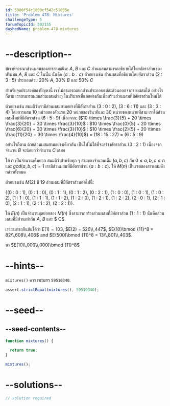 ```yaml
---
id: 5900f54c1000cf542c51005e
title: 'Problem 478: Mixtures'
challengeType: 5
forumTopicId: 302155
dashedName: problem-478-mixtures
---
```


# --description--

ห้เราพิจารณาส่วนผสมของสารสามชนิด: $A$, $B$ และ $C$ ส่วนผสมสามารถอธิบายได้โดยอัตราส่วนของปริมาณ $A$, $B$ และ $C$ ในนั้น นั่นคือ $(a : b : c)$ ตัวอย่างเช่น ส่วนผสมที่อธิบายโดยอัตราส่วน (2 : 3 : 5) ประกอบด้วย 20% $A$, 30% $B$ และ 50% $C$

สำหรับจุดประสงค์ของปัญหานี้ เราไม่สามารถแยกส่วนประกอบแต่ละส่วนออกจากของผสมได้ อย่างไรก็ตาม เราสามารถผสมส่วนผสมต่างๆ ในปริมาณที่แตกต่างกันเพื่อสร้างส่วนผสมที่มีอัตราส่วนใหม่ได้

ตัวอย่างเช่น สมมติว่าเรามีส่วนผสมสามอย่างที่มีอัตราส่วน (3 : 0 : 2), (3 : 6 : 11) และ (3 : 3 : 4) โดยการผสม 10 หน่วยของตัวแรก 20 หน่วยของวินาทีและ 30 หน่วยของหน่วยที่สาม เราได้ส่วนผสมใหม่ที่มีอัตราส่วน (6 : 5 : 9) เนื่องจาก: ($10 \times \frac{3}{5} + 20 \times \frac{3}{20} + 30 \times \frac{3}{10}$ : $10 \times \frac{0}{5} + 20 \times \frac{6}{20} + 30 \times \frac{3}{10}$ : $10 \times \frac{2}{5} + 20 \times \frac{11}{20} + 30 \times \frac{4}{10}$) = (18 : 15 : 27) = (6 : 5 : 9)

อย่างไรก็ตาม ด้วยส่วนผสมสามอย่างเดียวกัน เป็นไปไม่ได้ที่จะสร้างอัตราส่วน (3 : 2 : 1) เนื่องจากจำนวน $B$ จะน้อยกว่าจำนวน $C$ เสมอ

ให้ $n$ เป็นจำนวนเต็มบวก สมมติว่าสำหรับทุก ๆ สามของจำนวนเต็ม $(a, b, c)$ กับ $0 ≤ a, b, c ≤ n$ และ $gcd(a, b, c) = 1$ เรามีส่วนผสมที่มีอัตราส่วน $(a : b : c)$. ให้ $M(n)$ เป็นเซตของสารผสมดังกล่าวทั้งหมด

ตัวอย่างเช่น $M(2)$ มี 19 ส่วนผสมที่มีอัตราส่วนต่อไปนี้:

{(0 : 0 : 1), (0 : 1 : 0), (0 : 1 : 1), (0 : 1 : 2), (0 : 2 : 1), (1 : 0 : 0), (1 : 0 : 1), (1 : 0 : 2), (1 : 1 : 0), (1 : 1 : 1), (1 : 1 : 2), (1 : 2 : 0), (1 : 2 : 1), (1 : 2 : 2), (2 : 0 : 1), (2 : 1 : 0), (2 : 1 : 1), (2 : 1 : 2), (2 : 2 : 1)}.

ให้ $E(n)$ เป็นจำนวนชุดย่อยของ $M(n)$ ซึ่งสามารถสร้างส่วนผสมที่มีอัตราส่วน (1 : 1 : 1) นั่นคือส่วนผสมที่มีส่วนเท่ากัน $A$, $B$ และ $ C$.

เราสามารถยืนยันได้ว่า $E(1) = 103$, $E(2) = 520\\,447$, $E(10)\bmod {11}^8 = 82\\,608\\,406$ and $E(500)\bmod {11}^8 = 13\\,801\\,403$.

หา $E(10\\,000\\,000)\bmod {11}^8$

# --hints--

`mixtures()` ควร return `59510340`.

```js
assert.strictEqual(mixtures(), 59510340);
```

# --seed--

## --seed-contents--

```js
function mixtures() {

  return true;
}

mixtures();
```

# --solutions--

```js
// solution required
```
